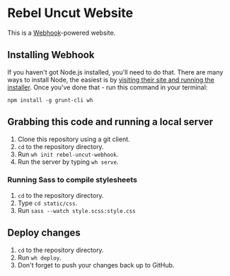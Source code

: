 # Rebel Uncut Website

This is a [Webhook](http://www.webhook.com)-powered website. 

## Installing Webhook

If you haven't got Node.js installed, you'll need to do that. There are many ways to install Node, the easiest is by [visiting their site and running the installer](https://nodejs.org/en/). Once you've done that - run this command in your terminal:

`npm install -g grunt-cli wh`

## Grabbing this code and running a local server

1. Clone this repository using a git client. 
2. `cd` to the repository directory. 
3. Run `wh init rebel-uncut-webhook`.
4. Run the server by typing `wh serve`.

### Running Sass to compile stylesheets

1. `cd` to the repository directory. 
2. Type `cd static/css`.
3. Run `sass --watch style.scss:style.css`

## Deploy changes

1. `cd` to the repository directory. 
2. Run `wh deploy`.
3. Don't forget to push your changes back up to GitHub.
